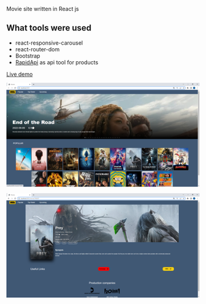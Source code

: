  Movie site written in React js

## What tools were used
- react-responsive-carousel
- react-router-dom
- Bootstrap
- [RapidApi](https://fakestoreapi.com) as api tool for products

[Live demo](https://front-end-50-projects-on-react-js.vercel.app/)

![image info](https://github.com/Iskender-Garajayev/Front-end-50-projects-on-ReactJS/blob/main/movie-app/src/Pages/Home/1.PNG)

![image info](https://github.com/Iskender-Garajayev/Front-end-50-projects-on-ReactJS/blob/main/movie-app/src/Pages/Home/2.PNG)

